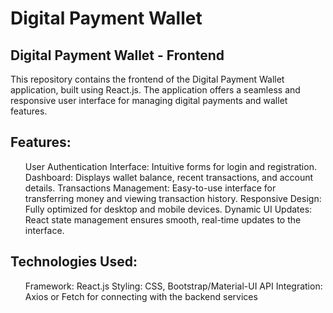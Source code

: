 <html>
  <h1>
    Digital Payment Wallet
  </h1>
</html>
<body>
  <p>
    <h2>Digital Payment Wallet - Frontend</h2>
This repository contains the frontend of the Digital Payment Wallet application, built using React.js. The application offers a seamless and responsive user interface for managing digital payments and wallet features.
  </p>
  <h2>Features:</h2>
  <p>
   <ul>
     User Authentication Interface: Intuitive forms for login and registration.
     Dashboard: Displays wallet balance, recent transactions, and account details.
     Transactions Management: Easy-to-use interface for transferring money and viewing transaction history.
    Responsive Design: Fully optimized for desktop and mobile devices.
    Dynamic UI Updates: React state management ensures smooth, real-time updates to the interface.</ul> 
  </p>
<h2>
  Technologies Used:
</h2>
  <p>
    <ul>
      Framework: React.js
      Styling: CSS, Bootstrap/Material-UI
      API Integration: Axios or Fetch for connecting with the backend services
    </ul>
  </p>
</body>
